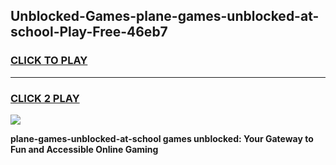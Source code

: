 
## Unblocked-Games-plane-games-unblocked-at-school-Play-Free-46eb7
<h3>
<a href="https://premium76.site?title=plane-games-unblocked-at-school&ref=09A">CLICK TO PLAY</a></h3>
<hr>

<h3>
<a href="https://premium76.site?title=plane-games-unblocked-at-school&ref=09A">CLICK 2 PLAY</a>
  
</h3>

<a href="https://premium76.site?title=plane-games-unblocked-at-school&ref=09A"><img src="https://clearcache.store/games.png"></a>


**plane-games-unblocked-at-school games unblocked: Your Gateway to Fun and Accessible Online Gaming**
